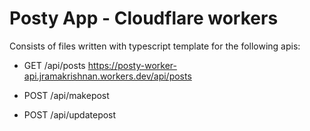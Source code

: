 # Posty App - Cloudflare workers
Consists of files written with typescript template for the following apis:
* GET /api/posts
https://posty-worker-api.jramakrishnan.workers.dev/api/posts

* POST /api/makepost
* POST /api/updatepost

